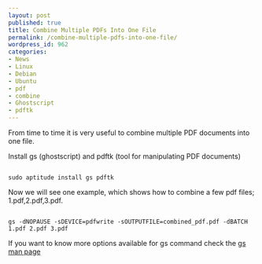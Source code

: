 ```yaml
---
layout: post
published: true
title: Combine Multiple PDFs Into One File
permalink: /combine-multiple-pdfs-into-one-file/
wordpress_id: 962
categories:
- News
- Linux
- Debian
- Ubuntu
- pdf
- combine
- Ghostscript
- pdftk
---
```



From time to time it is very useful to combine multiple PDF documents into one file. 

Install gs (ghostscript) and pdftk (tool for manipulating PDF documents)

```

sudo aptitude install gs pdftk

```


Now we will see one example, which shows how to combine a few pdf files; 1.pdf,2.pdf,3.pdf.

```

gs -dNOPAUSE -sDEVICE=pdfwrite -sOUTPUTFILE=combined_pdf.pdf -dBATCH 1.pdf 2.pdf 3.pdf

```


If you want to know more options available for gs command check the <a href="http://linux.die.net/man/1/gs">gs man page</a>
